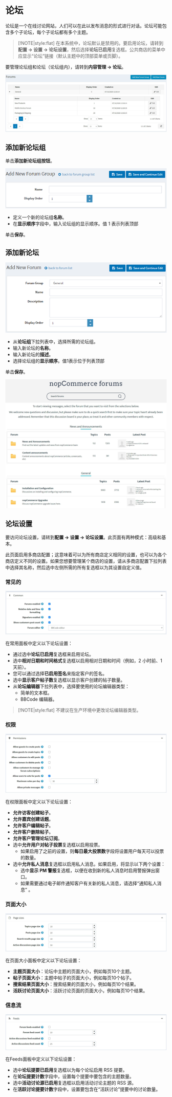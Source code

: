 # 论坛




论坛是一个在线讨论网站，人们可以在此以发布消息的形式进行对话。论坛可能包含多个子论坛，每个子论坛都有多个主题。

> [!NOTE|style:flat]
> 在本系统中，论坛默认是禁用的。要启用论坛，请转到**配置 → 设置 → 论坛设置**，然后选择**论坛已启用**复选框。公共商店的菜单中应显示“论坛”链接（默认主题中的顶部菜单或页脚）。


要管理论坛组和论坛（论坛组内），请转到**内容管理 → 论坛**。

![Img](./FILES/img-20240731185852.png)

## 添加新论坛组

单击**添加新论坛组按钮**。

![Img](./FILES/img-20240731185912.png)

- 定义一个新的论坛组**名称**。
- 在**显示顺序**字段中，输入论坛组的显示顺序。值 1 表示列表顶部

单击**保存**。

## 添加新论坛

![Img](./FILES/img-20240731185949.png)

- 从**论坛组**下拉列表中，选择所需的论坛组。
- 输入新论坛的**名称**。
- 输入新论坛的**描述**。
- 选择论坛组的**显示顺序**。值1表示位于列表顶部

单击**保存**。

![Img](./FILES/img-20240731190010.png)

## 论坛设置

要访问论坛设置，请转到**配置 → 设置 → 论坛设置**。此页面有两种模式：高级和基本。

此页面启用多商店配置；这意味着可以为所有商店定义相同的设置，也可以为各个商店定义不同的设置。如果您想要管理某个商店的设置，请从多商店配置下拉列表中选择其名称，然后选中左侧所需的所有复选框以为其设置自定义值。

### 常见的

![Img](./FILES/img-20240731190048.png)

在常用面板中定义以下论坛设置：

- 通过选中**论坛已启用**复选框来启用论坛。
- 选中**相对日期和时间格式**复选框以启用相对日期和时间（例如，2 小时前、1 天前）。
- 您可以通过选择**已启用签名**来指定客户的签名。
- 选中**显示客户帖子数**复选框以显示客户创建的帖子数量。
- 从**论坛编辑器**下拉列表中，选择要使用的论坛编辑器类型：
    - 简单的文本框。
    - BBCode 编辑器。

> [!NOTE|style:flat]
> 不建议在生产环境中更改论坛编辑器类型。


### 权限

![Img](./FILES/img-20240731190132.png)

在权限面板中定义以下论坛设置：

- **允许访客创建帖子**。
- **允许嘉宾创建话题**。
- **允许客户编辑帖子**。
- **允许客户删除帖子**。
- **允许客户管理论坛订阅**。
- 选中**允许用户对帖子投票**复选框以启用投票。
    - 如果启用了之前的设置，则**每日最大投票数**字段将设置用户每天可以投票的数量。
- 选中**允许私人消息**复选框以启用私人消息。如果启用，将显示以下两个设置：
    - 选中**显示 PM 警报**复选框，以便在收到新的私人消息时启用警报弹出窗口。
    - 如果需要通过电子邮件通知客户有关新的私人消息，请选择“通知私人消息” 。

### 页面大小

![Img](./FILES/img-20240731190220.png)

在页面大小面板中定义以下论坛设置：

- **主题页面大小**：论坛中主题的页面大小，例如每页10个主题。
- **帖子页面大小**：主题中帖子的页面大小，例如每页10个帖子。
- **搜索结果页面大小**：搜索结果的页面大小，例如每页10个结果。
- **活跃讨论页面大小**：活跃讨论页面的页面大小，例如每页10个结果。

### 信息流

![Img](./FILES/img-20240731190253.png)

在Feeds面板中定义以下论坛设置：

- 选中**论坛提要已启用**复选框以为每个论坛启用 RSS 提要。
- 在**论坛提要计数**字段中，设置每个提要中要包含的主题数量。
- 选中**活动讨论源已启用**复选框以启用活动讨论主题的 RSS 源。
- 在**活跃讨论提要计数**字段中，设置要包含在“活跃讨论”提要中的讨论数量。
